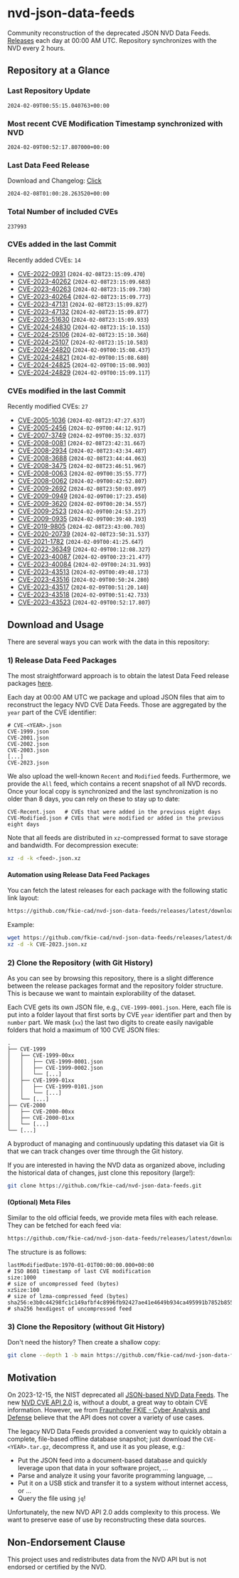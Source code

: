 # nvd-json-data-feeds

Community reconstruction of the deprecated JSON NVD Data Feeds. 
[Releases](https://github.com/fkie-cad/nvd-json-data-feeds/releases/latest) each day at 00:00 AM UTC.
Repository synchronizes with the NVD every 2 hours.

## Repository at a Glance

### Last Repository Update

```plain
2024-02-09T00:55:15.040763+00:00
```

### Most recent CVE Modification Timestamp synchronized with NVD

```plain
2024-02-09T00:52:17.807000+00:00
```

### Last Data Feed Release

Download and Changelog: [Click](https://github.com/fkie-cad/nvd-json-data-feeds/releases/latest)

```plain
2024-02-08T01:00:28.263520+00:00
```

### Total Number of included CVEs

```plain
237993
```

### CVEs added in the last Commit

Recently added CVEs: `14`

* [CVE-2022-0931](CVE-2022/CVE-2022-09xx/CVE-2022-0931.json) (`2024-02-08T23:15:09.470`)
* [CVE-2023-40262](CVE-2023/CVE-2023-402xx/CVE-2023-40262.json) (`2024-02-08T23:15:09.683`)
* [CVE-2023-40263](CVE-2023/CVE-2023-402xx/CVE-2023-40263.json) (`2024-02-08T23:15:09.730`)
* [CVE-2023-40264](CVE-2023/CVE-2023-402xx/CVE-2023-40264.json) (`2024-02-08T23:15:09.773`)
* [CVE-2023-47131](CVE-2023/CVE-2023-471xx/CVE-2023-47131.json) (`2024-02-08T23:15:09.827`)
* [CVE-2023-47132](CVE-2023/CVE-2023-471xx/CVE-2023-47132.json) (`2024-02-08T23:15:09.877`)
* [CVE-2023-51630](CVE-2023/CVE-2023-516xx/CVE-2023-51630.json) (`2024-02-08T23:15:09.933`)
* [CVE-2024-24830](CVE-2024/CVE-2024-248xx/CVE-2024-24830.json) (`2024-02-08T23:15:10.153`)
* [CVE-2024-25106](CVE-2024/CVE-2024-251xx/CVE-2024-25106.json) (`2024-02-08T23:15:10.360`)
* [CVE-2024-25107](CVE-2024/CVE-2024-251xx/CVE-2024-25107.json) (`2024-02-08T23:15:10.583`)
* [CVE-2024-24820](CVE-2024/CVE-2024-248xx/CVE-2024-24820.json) (`2024-02-09T00:15:08.437`)
* [CVE-2024-24821](CVE-2024/CVE-2024-248xx/CVE-2024-24821.json) (`2024-02-09T00:15:08.680`)
* [CVE-2024-24825](CVE-2024/CVE-2024-248xx/CVE-2024-24825.json) (`2024-02-09T00:15:08.903`)
* [CVE-2024-24829](CVE-2024/CVE-2024-248xx/CVE-2024-24829.json) (`2024-02-09T00:15:09.117`)


### CVEs modified in the last Commit

Recently modified CVEs: `27`

* [CVE-2005-1036](CVE-2005/CVE-2005-10xx/CVE-2005-1036.json) (`2024-02-08T23:47:27.637`)
* [CVE-2005-2456](CVE-2005/CVE-2005-24xx/CVE-2005-2456.json) (`2024-02-09T00:44:12.917`)
* [CVE-2007-3749](CVE-2007/CVE-2007-37xx/CVE-2007-3749.json) (`2024-02-09T00:35:32.037`)
* [CVE-2008-0081](CVE-2008/CVE-2008-00xx/CVE-2008-0081.json) (`2024-02-08T23:42:31.667`)
* [CVE-2008-2934](CVE-2008/CVE-2008-29xx/CVE-2008-2934.json) (`2024-02-08T23:43:34.487`)
* [CVE-2008-3688](CVE-2008/CVE-2008-36xx/CVE-2008-3688.json) (`2024-02-08T23:44:44.063`)
* [CVE-2008-3475](CVE-2008/CVE-2008-34xx/CVE-2008-3475.json) (`2024-02-08T23:46:51.967`)
* [CVE-2008-0063](CVE-2008/CVE-2008-00xx/CVE-2008-0063.json) (`2024-02-09T00:35:55.777`)
* [CVE-2008-0062](CVE-2008/CVE-2008-00xx/CVE-2008-0062.json) (`2024-02-09T00:42:52.807`)
* [CVE-2009-2692](CVE-2009/CVE-2009-26xx/CVE-2009-2692.json) (`2024-02-08T23:50:03.097`)
* [CVE-2009-0949](CVE-2009/CVE-2009-09xx/CVE-2009-0949.json) (`2024-02-09T00:17:23.450`)
* [CVE-2009-3620](CVE-2009/CVE-2009-36xx/CVE-2009-3620.json) (`2024-02-09T00:20:34.557`)
* [CVE-2009-2523](CVE-2009/CVE-2009-25xx/CVE-2009-2523.json) (`2024-02-09T00:24:53.217`)
* [CVE-2009-0935](CVE-2009/CVE-2009-09xx/CVE-2009-0935.json) (`2024-02-09T00:39:40.193`)
* [CVE-2019-9805](CVE-2019/CVE-2019-98xx/CVE-2019-9805.json) (`2024-02-08T23:43:00.703`)
* [CVE-2020-20739](CVE-2020/CVE-2020-207xx/CVE-2020-20739.json) (`2024-02-08T23:50:31.537`)
* [CVE-2021-1782](CVE-2021/CVE-2021-17xx/CVE-2021-1782.json) (`2024-02-09T00:41:25.647`)
* [CVE-2022-36349](CVE-2022/CVE-2022-363xx/CVE-2022-36349.json) (`2024-02-09T00:12:08.327`)
* [CVE-2023-40087](CVE-2023/CVE-2023-400xx/CVE-2023-40087.json) (`2024-02-09T00:23:21.477`)
* [CVE-2023-40084](CVE-2023/CVE-2023-400xx/CVE-2023-40084.json) (`2024-02-09T00:24:31.993`)
* [CVE-2023-43513](CVE-2023/CVE-2023-435xx/CVE-2023-43513.json) (`2024-02-09T00:49:48.173`)
* [CVE-2023-43516](CVE-2023/CVE-2023-435xx/CVE-2023-43516.json) (`2024-02-09T00:50:24.280`)
* [CVE-2023-43517](CVE-2023/CVE-2023-435xx/CVE-2023-43517.json) (`2024-02-09T00:51:20.140`)
* [CVE-2023-43518](CVE-2023/CVE-2023-435xx/CVE-2023-43518.json) (`2024-02-09T00:51:42.733`)
* [CVE-2023-43523](CVE-2023/CVE-2023-435xx/CVE-2023-43523.json) (`2024-02-09T00:52:17.807`)


## Download and Usage

There are several ways you can work with the data in this repository:

### 1) Release Data Feed Packages

The most straightforward approach is to obtain the latest Data Feed release packages [here](https://github.com/fkie-cad/nvd-json-data-feeds/releases/latest).

Each day at 00:00 AM UTC we package and upload JSON files that aim to reconstruct the legacy NVD CVE Data Feeds.
Those are aggregated by the `year` part of the CVE identifier:

```
# CVE-<YEAR>.json
CVE-1999.json
CVE-2001.json
CVE-2002.json
CVE-2003.json
[...]
CVE-2023.json
```

We also upload the well-known `Recent` and `Modified` feeds.
Furthermore, we provide the `All` feed, which contains a recent snapshot of all NVD records.
Once your local copy is synchronized and the last synchronization is no older than 8 days, you can rely on these to stay up to date:

```plain
CVE-Recent.json   # CVEs that were added in the previous eight days
CVE-Modified.json # CVEs that were modified or added in the previous eight days
```

Note that all feeds are distributed in `xz`-compressed format to save storage and bandwidth.
For decompression execute:

```sh
xz -d -k <feed>.json.xz
```


#### Automation using Release Data Feed Packages

You can fetch the latest releases for each package with the following static link layout:

```sh
https://github.com/fkie-cad/nvd-json-data-feeds/releases/latest/download/CVE-<YEAR>.json.xz
```

Example:

```sh
wget https://github.com/fkie-cad/nvd-json-data-feeds/releases/latest/download/CVE-2023.json.xz
xz -d -k CVE-2023.json.xz
```



### 2) Clone the Repository (with Git History)

As you can see by browsing this repository, there is a slight difference between the release packages format and the repository folder structure.
This is because we want to maintain explorability of the dataset.

Each CVE gets its own JSON file, e.g., `CVE-1999-0001.json`.
Here, each file is put into a folder layout that first sorts by CVE `year` identifier part and then by `number` part.
We mask (`xx`) the last two digits to create easily navigable folders that hold a maximum of 100 CVE JSON files:

```plain
.
├── CVE-1999
│   ├── CVE-1999-00xx
│   │   ├── CVE-1999-0001.json
│   │   ├── CVE-1999-0002.json
│   │   └── [...]
│   ├── CVE-1999-01xx
│   │   ├── CVE-1999-0101.json
│   │   └── [...]
│   └── [...]
├── CVE-2000
│   ├── CVE-2000-00xx
│   ├── CVE-2000-01xx
│   └── [...]
└── [...]
```

A byproduct of managing and continuously updating this dataset via Git is that we can track changes over time through the Git history.

If you are interested in having the NVD data as organized above, including the historical data of changes, just clone this repository (large!):

```sh
git clone https://github.com/fkie-cad/nvd-json-data-feeds.git
```

#### (Optional) Meta Files

Similar to the old official feeds, we provide meta files with each release. They can be fetched for each feed via:

```sh
https://github.com/fkie-cad/nvd-json-data-feeds/releases/latest/download/CVE-<YEAR>.meta
```

The structure is as follows:

```plain
lastModifiedDate:1970-01-01T00:00:00.000+00:00                          # ISO 8601 timestamp of last CVE modification
size:1000                                                               # size of uncompressed feed (bytes)
xzSize:100                                                              # size of lzma-compressed feed (bytes)
sha256:e3b0c44298fc1c149afbf4c8996fb92427ae41e4649b934ca495991b7852b855 # sha256 hexdigest of uncompressed feed
```


### 3) Clone the Repository (without Git History)

Don't need the history? Then create a shallow copy:

```sh
git clone --depth 1 -b main https://github.com/fkie-cad/nvd-json-data-feeds.git
```

## Motivation

On 2023-12-15, the NIST deprecated all [JSON-based NVD Data Feeds](https://nvd.nist.gov/vuln/data-feeds#divRetirementBanner-1).
The new [NVD CVE API 2.0](https://nvd.nist.gov/developers/vulnerabilities) is, without a doubt, a great way to obtain CVE information.
However, we from [Fraunhofer FKIE - Cyber Analysis and Defense](https://www.fkie.fraunhofer.de/en/departments/cad.html) believe that the API does not cover a variety of use cases.

The legacy NVD Data Feeds provided a convenient way to quickly obtain a complete, file-based offline database snapshot; just download the `CVE-<YEAR>.tar.gz`, decompress it, and use it as you please, e.g.:

* Put the JSON feed into a document-based database and quickly leverage upon that data in your software project, ...
* Parse and analyze it using your favorite programming language, ...
* Put it on a USB stick and transfer it to a system without internet access, or ...
* Query the file using `jq`!

Unfortunately, the new NVD API 2.0 adds complexity to this process.
We want to preserve ease of use by reconstructing these data sources.

## Non-Endorsement Clause

This project uses and redistributes data from the NVD API but is not endorsed or certified by the NVD.